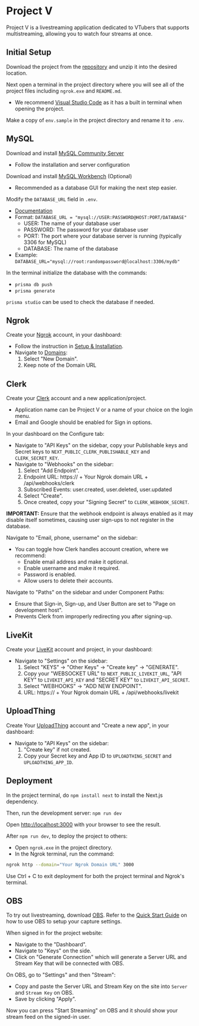 # Project V
Project V is a livestreaming application dedicated to VTubers that supports multistreaming, allowing you to watch four streams at once.

## Initial Setup
Download the project from the [repository](https://github.com/JunJie-Lai/Project-V) and unzip it into the desired location.

Next open a terminal in the project directory where you will see all of the project files including `ngrok.exe` and `README.md`.
* We recommend [Visual Studio Code](https://code.visualstudio.com/download) as it has a built in terminal when opening the project.

Make a copy of `env.sample` in the project directory and rename it to `.env`.

## MySQL

Download and install [MySQL Community Server](https://dev.mysql.com/downloads/mysql/ "MySQL Community Server")
* Follow the installation and server configuration

Download and install [MySQL Workbench](https://dev.mysql.com/downloads/workbench/) (Optional)
* Recommended as a database GUI for making the next step easier.

Modify the `DATABASE_URL` field in `.env`.
* [Documentation](https://www.prisma.io/docs/getting-started/setup-prisma/start-from-scratch/relational-databases/connect-your-database-typescript-mysql "Documentation")
* Format: `DATABASE_URL = "mysql://USER:PASSWORD@HOST:PORT/DATABASE"`
  * USER: The name of your database user
  * PASSWORD: The password for your database user
  * PORT: The port where your database server is running (typically 3306 for MySQL)
  * DATABASE: The name of the database
* Example: `DATABASE_URL="mysql://root:randompassword@localhost:3306/mydb"`

In the terminal initialize the database with the commands:
* `prisma db push`
* `prisma generate`

`prisma studio` can be used to check the database if needed.

## Ngrok

Create your [Ngrok](https://ngrok.com/) account, in your dashboard:

* Follow the instruction in [Setup & Installation](https://dashboard.ngrok.com/get-started/setup).
* Navigate to [Domains](https://dashboard.ngrok.com/cloud-edge/domains):
    1. Select "New Domain".
    2. Keep note of the Domain URL

## Clerk

Create your [Clerk](https://clerk.com/) account and a new application/project.
* Application name can be Project V or a name of your choice on the login menu.
* Email and Google should be enabled for Sign in options.

In your dashboard on the Configure tab:
* Navigate to "API Keys" on the sidebar, copy your Publishable keys and Secret keys to
  `NEXT_PUBLIC_CLERK_PUBLISHABLE_KEY` and `CLERK_SECRET_KEY`.
* Navigate to "Webhooks" on the sidebar:
    1. Select "Add Endpoint".
    2. Endpoint URL: https:// + Your Ngrok domain URL + /api/webhooks/clerk
    3. Subscribed Events: user.created, user.deleted, user.updated
    4. Select "Create".
    5. Once created, copy your "Signing Secret" to `CLERK_WEBHOOK_SECRET`.

**IMPORTANT:** Ensure that the webhook endpoint is always enabled as it may disable itself sometimes, causing user sign-ups to not register in the database.

Navigate to "Email, phone, username" on the sidebar:
* You can toggle how Clerk handles account creation, where we recommend:
  * Enable email address and make it optional.
  * Enable username and make it required.
  * Password is enabled.
  * Allow users to delete their accounts.

Navigate to "Paths" on the sidebar and under Component Paths:
* Ensure that Sign-in, Sign-up, and User Button are set to "Page on development host".
* Prevents Clerk from improperly redirecting you after signing-up.

## LiveKit

Create your [LiveKit](https://livekit.io/) account and project, in your dashboard:
* Navigate to "Settings" on the sidebar:
    1. Select "KEYS" -> "Other Keys" -> "Create key" -> "GENERATE".
    2. Copy your "WEBSOCKET URL" to `NEXT_PUBLIC_LIVEKIT_URL`, "API KEY" to `LIVEKIT_API_KEY` and "SECRET KEY" to
       `LIVEKIT_API_SECRET`.
    3. Select "WEBHOOKS" -> "ADD NEW ENDPOINT".
    4. URL: https:// + Your Ngrok domain URL + /api/webhooks/livekit

## UploadThing

Create Your [UploadThing](https://uploadthing.com/) account and "Create a new app", in your dashboard:
* Navigate to "API Keys" on the sidebar:
    1. "Create key" if not created.
    2. Copy your Secret key and App ID to `UPLOADTHING_SECRET` and `UPLOADTHING_APP_ID`.

## Deployment
In the project terminal, do `npm install next` to install the Next.js dependency.

Then, run the development server: `npm run dev`

Open [http://localhost:3000](http://localhost:3000) with your browser to see the result.

After `npm run dev`, to deploy the project to others:
* Open `ngrok.exe` in the project directory.
* In the Ngrok terminal, run the command:
```bash
ngrok http --domain="Your Ngrok Domain URL" 3000
```

Use Ctrl + C to exit deployment for both the project terminal and Ngrok's terminal.

## OBS
To try out livestreaming, download [OBS](https://obsproject.com).
Refer to the [Quick Start Guide](https://obsproject.com/kb/quick-start-guide) on how to use OBS to setup your capture settings.

When signed in for the project website:
* Navigate to the "Dashboard".
* Navigate to "Keys" on the side.
* Click on "Generate Connection" which will generate a Server URL and Stream Key that will be connected with OBS.

On OBS, go to "Settings" and then "Stream":
* Copy and paste the Server URL and Stream Key on the site into `Server` and `Stream Key` on OBS.
* Save by clicking "Apply".

Now you can press "Start Streaming" on OBS and it should show your stream feed on the signed-in user.

